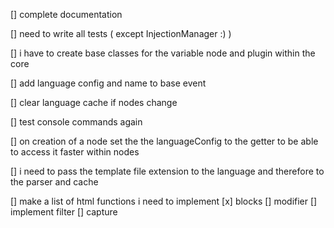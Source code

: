 [] complete documentation

[] need to write all tests ( except InjectionManager :) )

[] i have to create base classes for the variable node and plugin within the core

[] add language config and name to base event

[] clear language cache if nodes change

[] test console commands again

[] on creation of a node set the the languageConfig to the getter to be able to access it faster within nodes

[] i need to pass the template file extension to the language and therefore to the parser and cache

[] make a list of html functions i need to implement
    [x] blocks
    [] modifier
    [] implement filter
    [] capture
